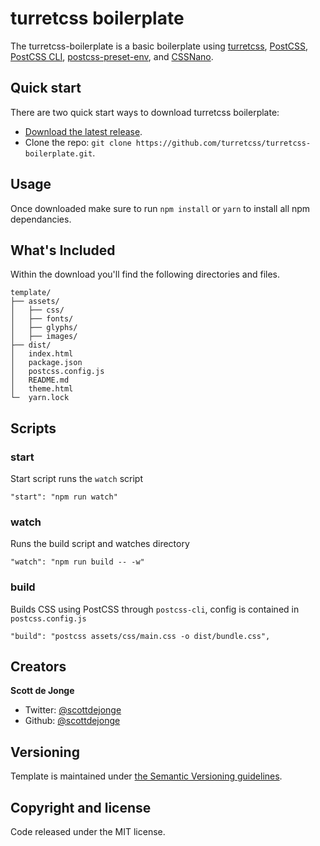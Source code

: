 # turretcss boilerplate

The turretcss-boilerplate is a basic boilerplate using [turretcss][turretcss], [PostCSS][postcss], [PostCSS CLI][postcss cli], [postcss-preset-env][postcss-preset-env], and [CSSNano][cssnano].

## Quick start

There are two quick start ways to download turretcss boilerplate:

- [Download the latest release](https://github.com/turretcss/turretcss-boilerplate/archive/master.zip).
- Clone the repo: `git clone https://github.com/turretcss/turretcss-boilerplate.git`.

## Usage

Once downloaded make sure to run `npm install` or `yarn` to install all npm dependancies.

## What's Included

Within the download you'll find the following directories and files.

```
template/
├── assets/
│   ├── css/
│   ├── fonts/
│   ├── glyphs/
│   ├── images/
├── dist/
│   index.html
│   package.json
│   postcss.config.js
│   README.md
│   theme.html
└─  yarn.lock

```

## Scripts

### start

Start script runs the `watch` script

```
"start": "npm run watch"
```

### watch

Runs the build script and watches directory

```
"watch": "npm run build -- -w"
```

### build

Builds CSS using PostCSS through `postcss-cli`, config is contained in `postcss.config.js`

```
"build": "postcss assets/css/main.css -o dist/bundle.css",
```

## Creators

**Scott de Jonge**

* Twitter: [@scottdejonge](https://twitter.com/scottdejonge)
* Github: [@scottdejonge](https://github.com/scottdejonge)

## Versioning

Template is maintained under [the Semantic Versioning guidelines](http://semver.org/).

## Copyright and license

Code released under the MIT license.

[turretcss]: https://turretcss.com/
[postcss]: https://postcss.org/
[postcss cli]: https://github.com/postcss/postcss-cli
[postcss-preset-env]: https://preset-env.cssdb.org/
[cssnano]: https://cssnano.co/
